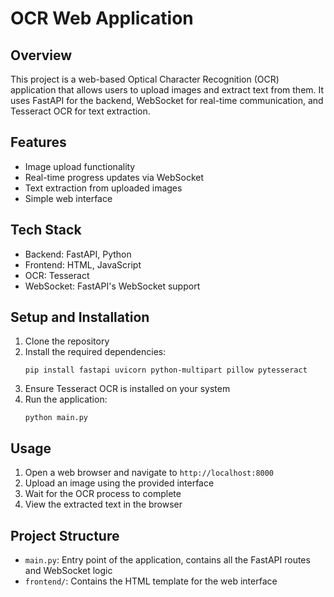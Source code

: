 # OCR Web Application

## Overview
This project is a web-based Optical Character Recognition (OCR) application that allows users to upload images and extract text from them. It uses FastAPI for the backend, WebSocket for real-time communication, and Tesseract OCR for text extraction.

## Features
- Image upload functionality
- Real-time progress updates via WebSocket
- Text extraction from uploaded images
- Simple web interface

## Tech Stack
- Backend: FastAPI, Python
- Frontend: HTML, JavaScript
- OCR: Tesseract
- WebSocket: FastAPI's WebSocket support

## Setup and Installation
1. Clone the repository
2. Install the required dependencies:
   ```
   pip install fastapi uvicorn python-multipart pillow pytesseract
   ```
3. Ensure Tesseract OCR is installed on your system
4. Run the application:
   ```
   python main.py
   ```

## Usage
1. Open a web browser and navigate to `http://localhost:8000`
2. Upload an image using the provided interface
3. Wait for the OCR process to complete
4. View the extracted text in the browser

## Project Structure
- `main.py`: Entry point of the application, contains all the FastAPI routes and WebSocket logic
- `frontend/`: Contains the HTML template for the web interface
